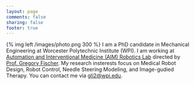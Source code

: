 ```yaml
---
layout: page
comments: false
sharing: false
footer: true
---
```




{% img left /images/photo.png 300 %} I am a PhD candidate in Mechanical Engineering at Worcester Polytechnic Institute (WPI). I am working at [Automation and Interventional Medicine (AIM) Robotics Lab](http://aimlab.wpi.edu/) directed by [Prof. Gregory Fischer](http://aimlab.wpi.edu/people/Gregory_Fischer). My research insterests focus on Medical Robot Design, Robot Control, Needle Steering Modeling, and Image-gudied Therapy. You can contact me via gli2@wpi.edu.
